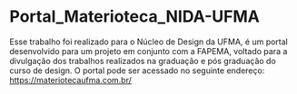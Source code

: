 # Portal_Materioteca_NIDA-UFMA
Esse trabalho foi realizado para o Núcleo de Design da UFMA, é um portal desenvolvido para um projeto em conjunto com a FAPEMA, voltado para a divulgação dos trabalhos realizados na graduação e pós graduação do curso de design. O portal pode ser acessado no seguinte endereço: https://materiotecaufma.com.br/
